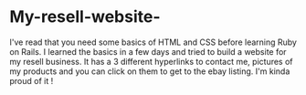# My-resell-website-
 I've read that you need some basics of HTML and CSS before learning Ruby on Rails. I learned the basics in a few days and tried to build a website for my resell business. It has a 3 different hyperlinks to contact me, pictures of my products and you can click on them to get to the ebay listing. I'm kinda proud of it !
